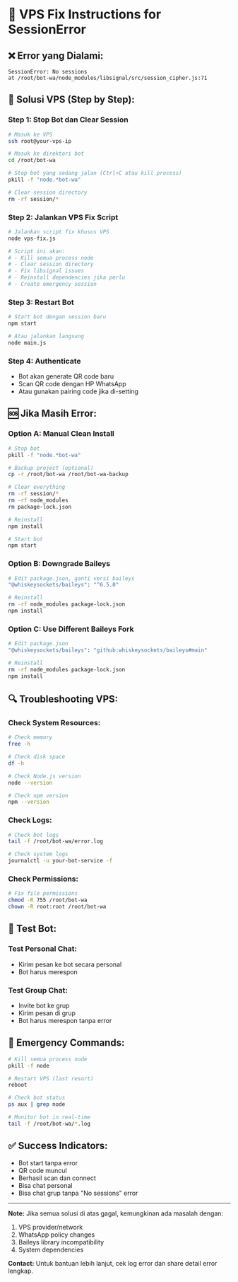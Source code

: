 # 🚀 VPS Fix Instructions for SessionError

## ❌ Error yang Dialami:
```
SessionError: No sessions
at /root/bot-wa/node_modules/libsignal/src/session_cipher.js:71
```

## 🔧 Solusi VPS (Step by Step):

### **Step 1: Stop Bot dan Clear Session**
```bash
# Masuk ke VPS
ssh root@your-vps-ip

# Masuk ke direktori bot
cd /root/bot-wa

# Stop bot yang sedang jalan (Ctrl+C atau kill process)
pkill -f "node.*bot-wa"

# Clear session directory
rm -rf session/*
```

### **Step 2: Jalankan VPS Fix Script**
```bash
# Jalankan script fix khusus VPS
node vps-fix.js

# Script ini akan:
# - Kill semua process node
# - Clear session directory
# - Fix libsignal issues
# - Reinstall dependencies jika perlu
# - Create emergency session
```

### **Step 3: Restart Bot**
```bash
# Start bot dengan session baru
npm start

# Atau jalankan langsung
node main.js
```

### **Step 4: Authenticate**
- Bot akan generate QR code baru
- Scan QR code dengan HP WhatsApp
- Atau gunakan pairing code jika di-setting

## 🆘 Jika Masih Error:

### **Option A: Manual Clean Install**
```bash
# Stop bot
pkill -f "node.*bot-wa"

# Backup project (optional)
cp -r /root/bot-wa /root/bot-wa-backup

# Clear everything
rm -rf session/*
rm -rf node_modules
rm package-lock.json

# Reinstall
npm install

# Start bot
npm start
```

### **Option B: Downgrade Baileys**
```bash
# Edit package.json, ganti versi baileys
"@whiskeysockets/baileys": "^6.5.0"

# Reinstall
rm -rf node_modules package-lock.json
npm install
```

### **Option C: Use Different Baileys Fork**
```bash
# Edit package.json
"@whiskeysockets/baileys": "github:whiskeysockets/baileys#main"

# Reinstall
rm -rf node_modules package-lock.json
npm install
```

## 🔍 Troubleshooting VPS:

### **Check System Resources:**
```bash
# Check memory
free -h

# Check disk space
df -h

# Check Node.js version
node --version

# Check npm version
npm --version
```

### **Check Logs:**
```bash
# Check bot logs
tail -f /root/bot-wa/error.log

# Check system logs
journalctl -u your-bot-service -f
```

### **Check Permissions:**
```bash
# Fix file permissions
chmod -R 755 /root/bot-wa
chown -R root:root /root/bot-wa
```

## 📱 Test Bot:

### **Test Personal Chat:**
- Kirim pesan ke bot secara personal
- Bot harus merespon

### **Test Group Chat:**
- Invite bot ke grup
- Kirim pesan di grup
- Bot harus merespon tanpa error

## 🚨 Emergency Commands:

```bash
# Kill semua process node
pkill -f node

# Restart VPS (last resort)
reboot

# Check bot status
ps aux | grep node

# Monitor bot in real-time
tail -f /root/bot-wa/*.log
```

## ✅ Success Indicators:

- Bot start tanpa error
- QR code muncul
- Berhasil scan dan connect
- Bisa chat personal
- Bisa chat grup tanpa "No sessions" error

---

**Note:** Jika semua solusi di atas gagal, kemungkinan ada masalah dengan:
1. VPS provider/network
2. WhatsApp policy changes
3. Baileys library incompatibility
4. System dependencies

**Contact:** Untuk bantuan lebih lanjut, cek log error dan share detail error lengkap. 
